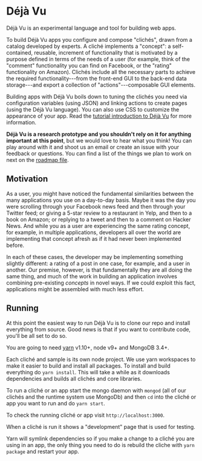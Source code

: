Déjà Vu
=======

Déjà Vu is an experimental language and tool for building web apps.

To build Déjà Vu apps you configure and compose "clichés", drawn from a catalog
developed by experts. A cliché implements a "concept": a self-contained,
reusable, increment of functionality that is motivated by a purpose defined in
terms of the needs of a user (for example, think of the "comment" functionality
you can find on Facebook, or the "rating" functionality on Amazon).
Clichés include all the necessary parts to achieve the required
functionality---from the front-end GUI to the back-end data storage---and export
a collection of "actions"---composable GUI elements.

Building apps with Déjà Vu boils down to tuning the clichés you need via
configuration variables (using JSON) and linking actions to create pages (using
the Déjà Vu language). You can also use CSS to customize the appearance of your
app. Read the [tutorial introduction to Déjà Vu]() for more information.

**Déjà Vu is a research prototype and you shouldn't rely on it for anything
important at this point**, but we would love to hear what you think!
You can play around with it and shoot us an email or create an issue with your
feedback or questions. You can find a list of the things we plan to work on next
on the [roadmap file]().

Motivation
----------

As a user, you might have noticed the fundamental similarities between the
many applications you use on a day-to-day basis. Maybe it was the day you
were scrolling through your Facebook news feed and then through your
Twitter feed; or giving a 5-star review to a restaurant in Yelp, and then
to a book on Amazon; or replying to a tweet and then to a comment on Hacker
News. And while you as a user are experiencing the same rating concept, for
example, in multiple applications, developers all over the world are
implementing that concept afresh as if it had never been implemented before.

In each of these cases, the developer may be implementing something slightly
different: a rating of a post in one case, for example, and a user in another.
Our premise, however, is that fundamentally they are all doing the same thing,
and much of the work in building an application involves combining pre-existing
*concepts* in novel ways. If we could exploit this fact, applications might be
assembled with much less effort.

Running
-------

At this point the easiest way to run Déjà Vu is to clone our repo and install
everything from source. Good news is that if you want to contribute code, you'll
be all set to do so.

You are going to need [yarn](https://yarnpkg.com/en/) v1.10+, node v9+ and MongoDB 3.4+.

Each cliché and sample is its own node project. We use yarn workspaces to make
it easier to build and install all packages. To install and build everything
do `yarn install`. This will take a while as it downloads dependencies and
builds all clichés and core libraries. 

To run a cliché or an app start the mongo daemon with `mongod` (all of our
clichés and the runtime system use MongoDb) and then `cd` into the cliché
or app you want to run and do `yarn start`. 

To check the running cliché or app visit `http://localhost:3000`.

When a cliché is run it shows a "development" page that is used for testing.

Yarn will symlink dependencies so if you make a change to a cliché you are using
in an app, the only thing you need to do is rebuild the cliche with
`yarn package` and restart your app.
